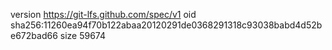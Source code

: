 version https://git-lfs.github.com/spec/v1
oid sha256:11260ea94f70b122abaa20120291de0368291318c93038babd4d52be672bad66
size 59674
